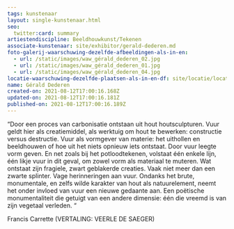 ```yaml
---
tags: kunstenaar
layout: single-kunstenaar.html
seo:
  twitter:card: summary
artiestendiscipline: Beeldhouwkunst/Tekenen
associate-kunstenaar: site/exhibitor/gerald-dederen.md
foto-galerij-waarschuwing-dezelfde-afbeeldingen-als-in-en:
  - url: /static/images/waw_gérald_dederen_02.jpg
  - url: /static/images/waw_gérald_dederen_01.jpg
  - url: /static/images/waw_gérald_dederen_04.jpg
locatie-waarschuwing-dezelfde-plaatsen-als-in-en-df: site/locatie/locatie-van-juliane-lavis.md
name: Gérald Dederen
created-on: 2021-08-12T17:00:16.168Z
updated-on: 2021-08-12T17:00:16.181Z
published-on: 2021-08-12T17:00:16.189Z
---
```

<!--StartFragment-->

“Door een proces van carbonisatie ontstaan uit hout houtsculpturen. Vuur geldt hier als creatiemiddel, als werktuig om hout te bewerken: constructie versus destructie. Vuur als vormgever van materie: het uithollen en beeldhouwen of hoe uit het niets opnieuw iets ontstaat. Door vuur leegte vorm geven. En net zoals bij het potloodtekenen, volstaat één enkele lijn, één likje vuur in dit geval, om zowel vorm als materiaal te muteren. Wat ontstaat zijn fragiele, zwart geblakerde creaties. Vaak niet meer dan een zwarte splinter. Vage herinneringen aan vuur. Ondanks het brute, monumentale, en zelfs wilde karakter van hout als natuurelement, neemt het onder invloed van vuur een nieuwe gedaante aan. Een poëtische monumentaliteit die getuigt van een andere dimensie: één die vreemd is van zijn vegetaal verleden. “



Francis Carrette (VERTALING: VEERLE DE SAEGER)



<!--EndFragment-->